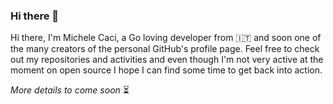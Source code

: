 ### Hi there 👋

Hi there, I'm Michele Caci, a Go loving developer from :it: and soon one of the many creators of the personal GitHub's profile page.
Feel free to check out my repositories and activities and even though I'm not very active at the moment on open source I hope I can find some time to get back into action.

_More details to come soon_ :hourglass_flowing_sand:
 
<!--
**mcaci/mcaci** is a ✨ _special_ ✨ repository because its `README.md` (this file) appears on your GitHub profile.

Here are some ideas to get you started:

- 🔭 I’m currently working on ...
- 🌱 I’m currently learning ...
- 👯 I’m looking to collaborate on ...
- 🤔 I’m looking for help with ...
- 💬 Ask me about ...
- 📫 How to reach me: ...
- 😄 Pronouns: ...
- ⚡ Fun fact: ...
-->
